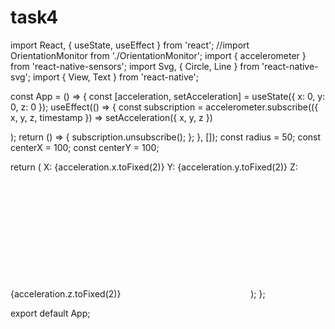 # task4
import React, { useState, useEffect } from 'react';
//import OrientationMonitor from './OrientationMonitor';
import { accelerometer } from 'react-native-sensors';
import Svg, { Circle, Line } from 'react-native-svg';
import { View, Text } from 'react-native';


const App = () => {
  const [acceleration, setAcceleration] = useState({ x: 0, y: 0, z: 0 });
  useEffect(() => {
    const subscription = accelerometer.subscribe(({ x, y, z, timestamp }) =>
  setAcceleration({ x, y, z })

);
    return () => {
      subscription.unsubscribe();
    };
  }, []);
  const radius = 50;
  const centerX = 100;
  const centerY = 100;

  return (
    <View>
    <Text>X: {acceleration.x.toFixed(2)}</Text>
    <Text>Y: {acceleration.y.toFixed(2)}</Text>
    <Text>Z: {acceleration.z.toFixed(2)}</Text>
    <Svg height="200" width="200">
      <Circle cx={centerX} cy={centerY} r={radius} fill="lightgray" />
      <Line
        x1={centerX}
        y1={centerY}
        x2={centerX + acceleration.x * radius}
        y2={centerY - acceleration.y * radius}
        stroke="red"
        strokeWidth="2"
      />
    </Svg>
  </View>
  );
};

export default App;
